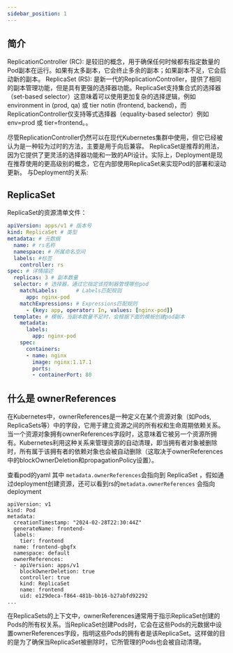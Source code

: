 ```yaml
---
sidebar_position: 1
---
```

## 简介
ReplicationController (RC): 是较旧的概念，用于确保任何时候都有指定数量的Pod副本在运行。如果有太多副本，它会终止多余的副本；如果副本不足，它会启动新的副本。
ReplicaSet (RS): 是新一代的ReplicationController，提供了相同的副本管理功能，但是具有更强的选择器功能。ReplicaSet支持集合式的选择器（set-based selector）这意味着可以使用更加复杂的选择逻辑，例如 environment in (prod, qa) 或 tier notin (frontend, backend)，而ReplicationController仅支持等式选择器（equality-based selector）例如 env=prod 或 tier=frontend。。

尽管ReplicationController仍然可以在现代Kubernetes集群中使用，但它已经被认为是一种较为过时的方法，主要是用于向后兼容。
ReplicaSet是推荐的用法，因为它提供了更灵活的选择器功能和一致的API设计。实际上，Deployment是现在推荐使用的更高级别的概念，它在内部使用ReplicaSet来实现Pod的部署和滚动更新。
与Deployment的关系:

## ReplicaSet

ReplicaSet的资源清单文件：

```yaml
apiVersion: apps/v1 # 版本号
kind: ReplicaSet # 类型       
metadata: # 元数据
  name: # rs名称 
  namespace: # 所属命名空间 
  labels: #标签
    controller: rs
spec: # 详情描述
  replicas: 3 # 副本数量
  selector: # 选择器，通过它指定该控制器管理哪些pod
    matchLabels:      # Labels匹配规则
      app: nginx-pod
    matchExpressions: # Expressions匹配规则
      - {key: app, operator: In, values: [nginx-pod]}
  template: # 模板，当副本数量不足时，会根据下面的模板创建pod副本
    metadata:
      labels:
        app: nginx-pod
    spec:
      containers:
      - name: nginx
        image: nginx:1.17.1
        ports:
        - containerPort: 80
```

## 什么是 ownerReferences

在Kubernetes中，ownerReferences是一种定义在某个资源对象（如Pods, ReplicaSets等）中的字段，它用于建立资源之间的所有权和生命周期依赖关系。当一个资源对象拥有ownerReferences字段时，这意味着它被另一个资源所拥有。Kubernetes利用这种关系来管理资源的自动清理，即当拥有者对象被删除时，所有属于该拥有者的依赖对象也会被自动删除（这取决于ownerReferences中的blockOwnerDeletion和propagationPolicy设置）。


查看pod的yaml 其中 `metadata.ownerReferences`会指向到 ReplicaSet ，假如通过deployment创建资源，还可以看到rs的`metadata.ownerReferences` 会指向 deployment
```
apiVersion: v1
kind: Pod
metadata:
  creationTimestamp: "2024-02-28T22:30:44Z"
  generateName: frontend-
  labels:
    tier: frontend
  name: frontend-gbgfx
  namespace: default
  ownerReferences:
  - apiVersion: apps/v1
    blockOwnerDeletion: true
    controller: true
    kind: ReplicaSet
    name: frontend
    uid: e129deca-f864-481b-bb16-b27abfd92292
...
```

在ReplicaSets的上下文中，ownerReferences通常用于指示ReplicaSet创建的Pods的所有权关系。当ReplicaSet创建Pods时，它会在这些Pods的元数据中设置ownerReferences字段，指明这些Pods的拥有者是该ReplicaSet。这样做的目的是为了确保当ReplicaSet被删除时，它所管理的Pods也会被自动清理。

